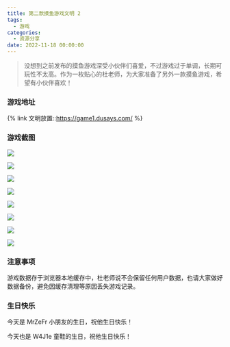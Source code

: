 ```yaml
---
title: 第二款摸鱼游戏文明 2
tags:
  - 游戏
categories:
  - 资源分享
date: 2022-11-18 00:00:00
---
```


> 没想到之前发布的摸鱼游戏深受小伙伴们喜爱，不过游戏过于单调，长期可玩性不太高。作为一枚贴心的杜老师，为大家准备了另外一款摸鱼游戏，希望有小伙伴喜欢！

<!-- more -->

### 游戏地址

{% link 文明放置::https://game1.dusays.com/ %}

### 游戏截图

![](https://cdn.dusays.com/2022/11/526-1.jpg)

![](https://cdn.dusays.com/2022/11/526-2.jpg)

![](https://cdn.dusays.com/2022/11/526-3.jpg)

![](https://cdn.dusays.com/2022/11/526-4.jpg)

![](https://cdn.dusays.com/2022/11/526-5.jpg)

![](https://cdn.dusays.com/2022/11/526-6.jpg)

![](https://cdn.dusays.com/2022/11/526-7.jpg)

![](https://cdn.dusays.com/2022/11/526-8.jpg)

### 注意事项

游戏数据存于浏览器本地缓存中，杜老师说不会保留任何用户数据，也请大家做好数据备份，避免因缓存清理等原因丢失游戏记录。

### 生日快乐

今天是 MrZeFr 小朋友的生日，祝他生日快乐！

今天也是 W4J1e 童鞋的生日，祝他生日快乐！